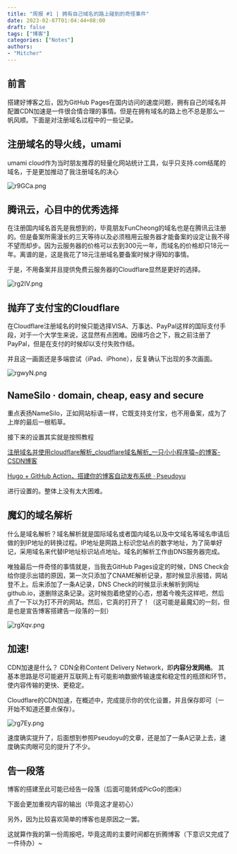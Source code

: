 ```yaml
---
title: "周报 #1 | 拥有自己域名的路上碰到的奇怪事件"
date: 2023-02-07T01:04:44+08:00
draft: false
tags: ["博客"]
categories: ["Notes"]
authors:
- "Mitcher"
---
```


## 前言

搭建好博客之后，因为GitHub Pages在国内访问的速度问题，拥有自己的域名并配置CDN加速是一件很合情合理的事情。但是在拥有域名的路上也不总是那么一帆风顺。下面是对注册域名过程中的一些记录。

## 注册域名的导火线，umami

umami cloud作为当时朋友推荐的轻量化网站统计工具，似乎只支持.com结尾的域名，于是更加推动了我注册域名的决心

![r9GCa.png](https://i.328888.xyz/2023/02/07/r9GCa.png)

## 腾讯云，心目中的优秀选择

在注册国内域名首先是我想到的，毕竟朋友FunCheong的域名也是在腾讯云注册的。但是备案所需漫长的三天等待以及必须租用云服务器才能备案的设定让我不得不望而却步。因为云服务器的价格可以去到300元一年，而域名的价格却只18元一年。离谱的是，这是我花了18元注册域名要备案时候才得知的事情。

于是，不用备案并且提供免费云服务器的Cloudflare显然是更好的选择。

![rg2IV.png](https://i.328888.xyz/2023/02/07/rg2IV.png)

## 抛弃了支付宝的Cloudflare

在Cloudflare注册域名的时候只能选择VISA、万事达、PayPal这样的国际支付手段，对于一个大学生来说，这显然有点困难。因缘巧合之下，我之前注册了PayPal，但是在支付的时候却以支付失败作结。

并且这一画面还是多端尝试（iPad、iPhone），反复确认下出现的多次画面。

![rgwyN.png](https://i.328888.xyz/2023/02/07/rgwyN.png)

## NameSilo · domain, cheap, easy and secure

重点表扬NameSilo，正如网站标语一样，它既支持支付宝，也不用备案，成为了上岸的最后一根稻草。

接下来的设置其实就是按照教程

[注册域名并使用cloudflare解析_cloudflare域名解析_一只小小程序猿~的博客-CSDN博客](http://t.csdn.cn/8ZOD5)

[Hugo + GitHub Action，搭建你的博客自动发布系统 · Pseudoyu](https://www.pseudoyu.com/zh/2022/05/29/deploy_your_blog_using_hugo_and_github_action/)

进行设置的。整体上没有太大困难。

## 魔幻的域名解析

什么是域名解析？域名解析就是国际域名或者国内域名以及中文域名等域名申请后做的到IP地址的转换过程。IP地址是网路上标识您站点的数字地址，为了简单好记，采用域名来代替IP地址标识站点地址。域名的解析工作由DNS服务器完成。

唯独最后一件奇怪的事情就是，当我去GitHub Pages设定的时候，DNS Check会给你提示出错的原因，第一次只添加了CNAME解析记录，那时候显示报错，网站登不上。后来添加了一条A记录，DNS Check的时候显示未解析到网址github.io，遂删除这条记录。这时候抱着绝望的心态，想着今晚先这样吧，然后点了一下以为打不开的网站。然后，它真的打开了！（这可能是最魔幻的一刻，但是也是宣告博客搭建告一段落的一刻）

![rgXqv.png](https://i.328888.xyz/2023/02/07/rgXqv.png)

## 加速!

CDN加速是什么？ CDN全称Content Delivery Network，即**内容分发网络**。 其基本思路是尽可能避开互联网上有可能影响数据传输速度和稳定性的瓶颈和环节，使内容传输的更快、更稳定。 

Cloudflare的CDN加速，在概述中，完成提示你的优化设置，并且保存即可（一开始不知道还要点保存）。

![rg7Ey.png](https://i.328888.xyz/2023/02/07/rg7Ey.png)

速度确实提升了，后面想到参照Pseudoyu的文章，还是加了一条A记录上去，速度确实肉眼可见的提升了不少。

## 告一段落

博客的搭建至此可能已经告一段落（后面可能转成PicGo的图床）

下面会更加重视内容的输出（毕竟这才是初心）

另外，因为比较喜欢简单的博客也是原因之一罢。

这就算作我的第一份周报吧，毕竟这周的主要时间都在折腾博客（下意识又完成了一件待办）~
